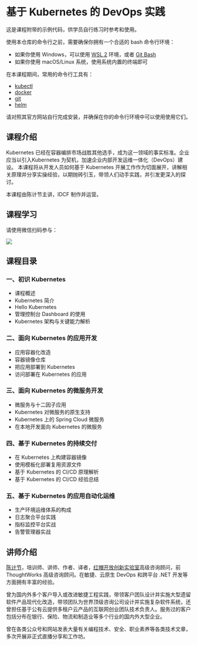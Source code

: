 
基于 Kubernetes 的 DevOps 实践
=======

这是课程附带的示例代码，供学员自行练习时参考和使用。

使用本仓库的命令行之前，需要确保你拥有一个合适的 bash 命令行环境：

* 如果你使用 Windows，可以使用 [WSL 2](https://docs.microsoft.com/zh-cn/windows/wsl/wsl2-install) 环境，或者 [Git Bash](https://git-scm.com/download/win)
* 如果你使用 macOS/Linux 系统，使用系统内置的终端即可

在本课程期间，常用的命令行工具有：

* [kubectl](https://kubernetes.io/zh/docs/tasks/tools/install-kubectl/)
* [docker](https://www.docker.com/products/docker-desktop)
* [git](https://git-scm.com/)
* [helm](https://helm.sh/docs/intro/install/)

请对照其官方网站自行完成安装，并确保在你的命令行环境中可以使用使用它们。

## 课程介绍

Kubernetes 已经在容器编排市场战胜其他选手，成为这一领域的事实标准。企业应当以引入Kubernetes 为契机，加速企业内部开发运维一体化（DevOps）建设。
本课程将从开发人员如何基于 Kubernetes 开展工作作为切面展开，讲解相关原理并分享实操经验，以期抛砖引玉，带领人们动手实践，并引发更深入的探讨。

本课程由陈计节主讲，IDCF 制作并运营。

## 课程学习

请使用微信扫码参与：

![](/assets/buy.jpeg)

## 课程目录


### 一、初识 Kubernetes

* 课程概述
* Kubernetes 简介
* Hello Kubernetes
* 管理控制台 Dashboard 的使用
* Kubernetes 架构与关键能力解析

### 二、面向 Kubernetes 的应用开发

* 应用容器化改造
* 容器镜像仓库
* 把应用部署到 Kubernetes
* 访问部署在 Kubernetes 的应用

### 三、面向 Kubernetes 的微服务开发

* 微服务与十二因子应用
* Kubernetes 对微服务的原生支持
* Kubernetes 上的 Spring Cloud 微服务
* 在本地开发面向 Kubernetes 的微服务

### 四、基于 Kubernetes 的持续交付

* 在 Kubernetes 上构建容器镜像
* 使用模板化部署复用资源文件
* 基于 Kubernetes 的 CI/CD 原理解析
* 基于 Kubernetes 的 CI/CD 经验总结

### 五、基于 Kubernetes 的应用自动化运维

* 生产环境运维体系的构成
* 日志聚合平台实践
* 指标监控平台实战
* 告警管理器实战

## 讲师介绍

[陈计节](https://blog.jijiechen.com)，培训师、讲师、作者、译者，[红帽开放创新实验室](https://www.redhat.com/en/services/consulting/open-innovation-labs)高级咨询顾问，前 ThoughtWorks 高级咨询顾问。在敏捷、云原生 DevOps 和跨平台 .NET 开发等方面拥有丰富的经验。

曾为国内外多个客户导入或改进敏捷工程实践，带领客户团队设计并实施大型遗留软件产品现代化改造，带领团队为世界顶级咨询公司设计并实施复杂软件系统，还曾担任基于公有云提供多租户云产品的互联网创业团队技术负责人。服务过的客户包括分布在银行、保险、物流和制造业等多个行业的国内外大型企业。

曾在各类公众号和网站发表大量有关编程技术、安全、职业素养等各类技术文章，多次开展非正式直播分享和工作坊。


